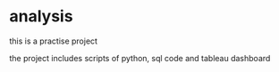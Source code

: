 # analysis

this is a practise project 

the project includes scripts of python, sql code and tableau dashboard 

